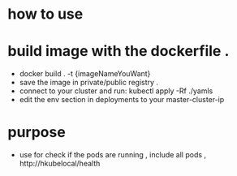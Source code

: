 # how to use 

# build image with the dockerfile .

- docker build . -t {imageNameYouWant}
- save the image in private/public registry . 
- connect to your cluster and run: kubectl apply -Rf ./yamls
- edit the env section in deployments to your master-cluster-ip
# purpose 
- use for check if the pods are running , include all pods , http://hkubelocal/health

